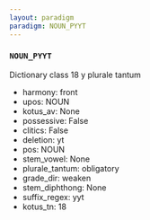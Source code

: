 ```yaml
---
layout: paradigm
paradigm: NOUN_PYYT
---
```

### ` NOUN_PYYT `

Dictionary class 18 y plurale tantum
* harmony: front
* upos: NOUN
* kotus_av: None
* possessive: False
* clitics: False
* deletion: yt
* pos: NOUN
* stem_vowel: None
* plurale_tantum: obligatory
* grade_dir: weaken
* stem_diphthong: None
* suffix_regex: yyt
* kotus_tn: 18
